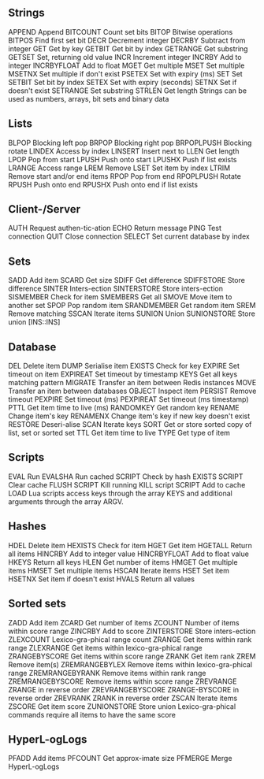 ## Strings

APPEND      Append
BITCOUNT    Count set
            bits
BITOP       Bitwise
            operations
BITPOS      Find first
            set bit
DECR        Decrement
            integer
DECRBY      Subtract from
            integer
GET         Get by key
GETBIT      Get bit by
            index
GETRANGE    Get substring
GETSET      Set,
            returning old
            value
INCR        Increment
            integer
INCRBY      Add to
            integer
INCRBYFLOAT Add to float
MGET        Get multiple
MSET        Set multiple
MSETNX      Set multiple
            if don't
            exist
PSETEX      Set with
            expiry (ms)
SET         Set
SETBIT      Set bit by
            index
SETEX       Set with
            expiry
            (seconds)
SETNX       Set if
            doesn't exist
SETRANGE    Set substring
STRLEN      Get length
            Strings can be used as
            numbers, arrays, bit sets
            and binary data

## Lists

BLPOP      Blocking left
           pop
BRPOP      Blocking right
           pop
BRPOPLPUSH Blocking
           rotate
LINDEX     Access by
           index
LINSERT    Insert next to
LLEN       Get length
LPOP       Pop from start
LPUSH      Push onto
           start
LPUSHX     Push if list
           exists
LRANGE     Access range
LREM       Remove
LSET       Set item by
           index
LTRIM      Remove start
           and/or end
           items
RPOP       Pop from end
RPOPLPUSH  Rotate
RPUSH      Push onto end
RPUSHX     Push onto end
           if list exists

## Client-/Server

AUTH   Request
       authen-tic-ation
ECHO   Return message
PING   Test connection
QUIT   Close connection
SELECT Set current
       database by index

## Sets

SADD        Add item
SCARD       Get size
SDIFF       Get difference
SDIFFSTORE  Store
            difference
SINTER      Inters-ection
SINTERSTORE Store
            inters-ection
SISMEMBER   Check for item
SMEMBERS    Get all
SMOVE       Move item to
            another set
SPOP        Pop random
            item
SRANDMEMBER Get random
            item
SREM        Remove
            matching
SSCAN       Iterate items
SUNION      Union
SUNIONSTORE Store union
[INS::INS]

## Database

DEL       Delete item
DUMP      Serialise item
EXISTS    Check for key
EXPIRE    Set timeout on
          item
EXPIREAT  Set timeout by
          timestamp
KEYS      Get all keys
          matching pattern
MIGRATE   Transfer an item
          between Redis
          instances
MOVE      Transfer an item
          between
          databases
OBJECT    Inspect item
PERSIST   Remove timeout
PEXPIRE   Set timeout (ms)
PEXPIREAT Set timeout (ms
          timestamp)
PTTL      Get item time to
          live (ms)
RANDOMKEY Get random key
RENAME    Change item's
          key
RENAMENX  Change item's
          key if new key
          doesn't exist
RESTORE   Deseri-alise
SCAN      Iterate keys
SORT      Get or store
          sorted copy of
          list, set or
          sorted set
TTL       Get item time to
          live
TYPE      Get type of item

## Scripts

EVAL       Run
EVALSHA    Run cached
SCRIPT     Check by hash
EXISTS
SCRIPT     Clear cache
FLUSH
SCRIPT     Kill running
KILL       script
SCRIPT     Add to cache
LOAD
           Lua scripts access keys
           through the array KEYS and
           additional arguments
           through the array ARGV.

## Hashes

HDEL         Delete item
HEXISTS      Check for item
HGET         Get item
HGETALL      Return all items
HINCRBY      Add to integer value
HINCRBYFLOAT Add to float value
HKEYS        Return all keys
HLEN         Get number of items
HMGET        Get multiple items
HMSET        Set multiple items
HSCAN        Iterate items
HSET         Set item
HSETNX       Set item if doesn't
             exist
HVALS        Return all values

## Sorted sets

ZADD             Add item
ZCARD            Get number of
                 items
ZCOUNT           Number of items
                 within score
                 range
ZINCRBY          Add to score
ZINTERSTORE      Store
                 inters-ection
ZLEXCOUNT        Lexico-gra-phical
                 range count
ZRANGE           Get items within
                 rank range
ZLEXRANGE        Get items within
                 lexico-gra-phical
                 range
ZRANGEBYSCORE    Get items within
                 score range
ZRANK            Get item rank
ZREM             Remove item(s)
ZREMRANGEBYLEX   Remove items
                 within
                 lexico-gra-phical
                 range
ZREMRANGEBYRANK  Remove items
                 within rank range
ZREMRANGEBYSCORE Remove items
                 within score
                 range
ZREVRANGE        ZRANGE in reverse
                 order
ZREVRANGEBYSCORE ZRANGE-BYSCORE in
                 reverse order
ZREVRANK         ZRANK in reverse
                 order
ZSCAN            Iterate items
ZSCORE           Get item score
ZUNIONSTORE      Store union
                 Lexico-gra-phical commands require
                 all items to have the same score

## HyperL-ogLogs

PFADD   Add items
PFCOUNT Get approx-imate size
PFMERGE Merge HyperL-ogLogs
